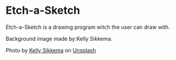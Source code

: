 # Etch-a-Sketch

Etch-a-Sketch is a drawing program witch the user can draw with.

Background image made by:Kelly Sikkema.

Photo by <a href="https://unsplash.com/@kellysikkema?utm_source=unsplash&utm_medium=referral&utm_content=creditCopyText">Kelly Sikkema</a> on <a href="https://unsplash.com/s/photos/etch-a-sketch?utm_source=unsplash&utm_medium=referral&utm_content=creditCopyText">Unsplash</a>
